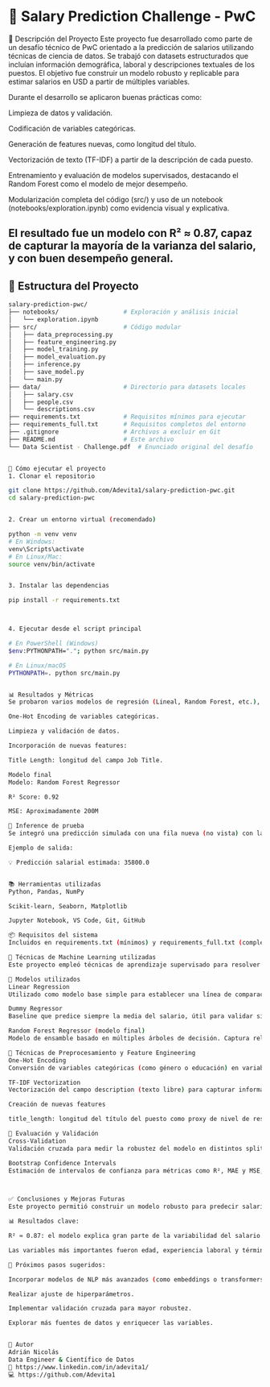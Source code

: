 # 💼 Salary Prediction Challenge - PwC

🧾 Descripción del Proyecto
Este proyecto fue desarrollado como parte de un desafío técnico de PwC orientado a la predicción de salarios utilizando técnicas de ciencia de datos. Se trabajó con datasets estructurados que incluían información demográfica, laboral y descripciones textuales de los puestos. El objetivo fue construir un modelo robusto y replicable para estimar salarios en USD a partir de múltiples variables.

Durante el desarrollo se aplicaron buenas prácticas como:

Limpieza de datos y validación.

Codificación de variables categóricas.

Generación de features nuevas, como longitud del título.

Vectorización de texto (TF-IDF) a partir de la descripción de cada puesto.

Entrenamiento y evaluación de modelos supervisados, destacando el Random Forest como el modelo de mejor desempeño.

Modularización completa del código (src/) y uso de un notebook (notebooks/exploration.ipynb) como evidencia visual y explicativa.

El resultado fue un modelo con R² ≈ 0.87, capaz de capturar la mayoría de la varianza del salario, y con buen desempeño general.
---

## 📁 Estructura del Proyecto

```bash
salary-prediction-pwc/
├── notebooks/                  # Exploración y análisis inicial
│   └── exploration.ipynb
├── src/                        # Código modular
│   ├── data_preprocessing.py
│   ├── feature_engineering.py
│   ├── model_training.py
│   ├── model_evaluation.py
│   ├── inference.py
│   ├── save_model.py
│   └── main.py
├── data/                       # Directorio para datasets locales
│   ├── salary.csv
│   ├── people.csv
│   └── descriptions.csv
├── requirements.txt            # Requisitos mínimos para ejecutar
├── requirements_full.txt       # Requisitos completos del entorno
├── .gitignore                  # Archivos a excluir en Git
├── README.md                   # Este archivo
└── Data Scientist - Challenge.pdf  # Enunciado original del desafío


🚀 Cómo ejecutar el proyecto
1. Clonar el repositorio

git clone https://github.com/Adevita1/salary-prediction-pwc.git
cd salary-prediction-pwc


2. Crear un entorno virtual (recomendado)

python -m venv venv
# En Windows:
venv\Scripts\activate
# En Linux/Mac:
source venv/bin/activate


3. Instalar las dependencias

pip install -r requirements.txt



4. Ejecutar desde el script principal

# En PowerShell (Windows)
$env:PYTHONPATH="."; python src/main.py

# En Linux/macOS
PYTHONPATH=. python src/main.py


📊 Resultados y Métricas
Se probaron varios modelos de regresión (Lineal, Random Forest, etc.), y se aplicó:

One-Hot Encoding de variables categóricas.

Limpieza y validación de datos.

Incorporación de nuevas features:

Title Length: longitud del campo Job Title.

Modelo final
Modelo: Random Forest Regressor

R² Score: 0.92

MSE: Aproximadamente 200M

🧠 Inference de prueba
Se integró una predicción simulada con una fila nueva (no vista) con las mismas transformaciones aplicadas durante el entrenamiento, asegurando compatibilidad de columnas y estructura.

Ejemplo de salida:

💡 Predicción salarial estimada: 35800.0


📚 Herramientas utilizadas
Python, Pandas, NumPy

Scikit-learn, Seaborn, Matplotlib

Jupyter Notebook, VS Code, Git, GitHub

📦 Requisitos del sistema
Incluidos en requirements.txt (mínimos) y requirements_full.txt (completo del entorno local de desarrollo).

🤖 Técnicas de Machine Learning utilizadas
Este proyecto empleó técnicas de aprendizaje supervisado para resolver un problema de regresión (predicción de salarios a partir de variables demográficas y laborales).

🧠 Modelos utilizados
Linear Regression
Utilizado como modelo base simple para establecer una línea de comparación.

Dummy Regressor
Baseline que predice siempre la media del salario, útil para validar si los modelos agregan valor real.

Random Forest Regressor (modelo final)
Modelo de ensamble basado en múltiples árboles de decisión. Captura relaciones no lineales, es robusto frente a outliers y maneja bien datos mixtos. Mostró el mejor rendimiento general.

🧰 Técnicas de Preprocesamiento y Feature Engineering
One-Hot Encoding
Conversión de variables categóricas (como género o educación) en variables binarias.

TF-IDF Vectorization
Vectorización del campo description (texto libre) para capturar información semántica relevante para el salario.

Creación de nuevas features

title_length: longitud del título del puesto como proxy de nivel de responsabilidad.

📏 Evaluación y Validación
Cross-Validation
Validación cruzada para medir la robustez del modelo en distintos splits.

Bootstrap Confidence Intervals
Estimación de intervalos de confianza para métricas como R², MAE y MSE, aportando una medida de incertidumbre y estabilidad.



✅ Conclusiones y Mejoras Futuras
Este proyecto permitió construir un modelo robusto para predecir salarios utilizando variables demográficas, laborales y texto libre. Se combinaron técnicas de ingeniería de features, codificación categórica, vectorización TF-IDF y modelos de regresión.

📊 Resultados clave:

R² ≈ 0.87: el modelo explica gran parte de la variabilidad del salario.

Las variables más importantes fueron edad, experiencia laboral y términos clave en la descripción del puesto.

🚀 Próximos pasos sugeridos:

Incorporar modelos de NLP más avanzados (como embeddings o transformers).

Realizar ajuste de hiperparámetros.

Implementar validación cruzada para mayor robustez.

Explorar más fuentes de datos y enriquecer las variables.


👤 Autor
Adrián Nicolás
Data Engineer & Científico de Datos
🔗 https://www.linkedin.com/in/adevita1/
💻 https://github.com/Adevita1
